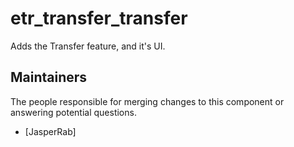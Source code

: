 etr_transfer_transfer
===================

Adds the Transfer feature, and it's UI.


## Maintainers

The people responsible for merging changes to this component or answering potential questions.

- [JasperRab]
